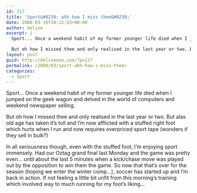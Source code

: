 ```yaml
---
id: 117
title: 'Sport&#8230; ahh how I miss thee&#8230;'
date: 2008-03-16T20:15:53+00:00
author: deline
excerpt: |
  Sport... Once a weekend habit of my former younger life died when I jumped on the geek wagon and delved in the world of computers and weekend newspaper selling.

  But oh how I missed thee and only realised in the last year or two. But alas old age has taken it's toll and I'm now afflicted with a stuffed right foot which hurts when I run and now requires overpriced sport tape (wonders if they sell in bulk?)
layout: post
guid: http://delineneo.com/?p=117
permalink: /2008/03/sport-ahh-how-i-miss-thee/
categories:
  - Sport
---
```

Sport&#8230; Once a weekend habit of my former younger life died when I jumped on the geek wagon and delved in the world of computers and weekend newspaper selling.

But oh how I missed thee and only realised in the last year or two. But alas old age has taken it&#8217;s toll and I&#8217;m now afflicted with a stuffed right foot which hurts when I run and now requires overpriced sport tape (wonders if they sell in bulk?)

In all seriousness though, even with the stuffed foot, I&#8217;m enjoying sport immensely. Had our Oztag grand final last Monday and the game was pretty even&#8230; until about the last 5 minutes when a kick/chase move was played out by the opposition to win them the game. So now that that&#8217;s over for the season (hoping we enter the winter comp&#8230;), soccer has started up and I&#8217;m back in action. If not feeling a little bit unfit from this morning&#8217;s training which involved way to much running for my foot&#8217;s liking&#8230;
